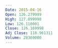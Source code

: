 ```yaml
---
Date: 2015-04-16
Open: 126.279999
High: 127.099998
Low: 126.110001
Close: 126.169998
Adj Close: 118.961311
Volume: 28369000
---
```

